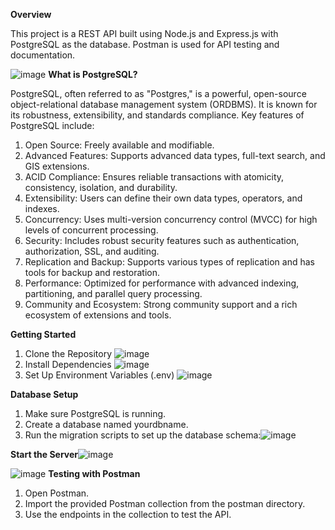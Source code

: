 **Overview**

This project is a REST API built using Node.js and Express.js with PostgreSQL as the database. Postman is used for API testing and documentation.


![image](https://github.com/ranisedangbekerja/RestAPI-NodeJS-PostgreSQL-Database-GRB/assets/149246854/798b33c6-23bf-42aa-a65a-be1e09492465)
**What is PostgreSQL?**

PostgreSQL, often referred to as "Postgres," is a powerful, open-source object-relational database management system (ORDBMS). It is known for its robustness, extensibility, and standards compliance. Key features of PostgreSQL include:

1) Open Source: Freely available and modifiable.
2) Advanced Features: Supports advanced data types, full-text search, and GIS extensions.
3) ACID Compliance: Ensures reliable transactions with atomicity, consistency, isolation, and durability.
4) Extensibility: Users can define their own data types, operators, and indexes.
5) Concurrency: Uses multi-version concurrency control (MVCC) for high levels of concurrent processing.
6) Security: Includes robust security features such as authentication, authorization, SSL, and auditing.
7) Replication and Backup: Supports various types of replication and has tools for backup and restoration.
8) Performance: Optimized for performance with advanced indexing, partitioning, and parallel query processing.
9) Community and Ecosystem: Strong community support and a rich ecosystem of extensions and tools.

**Getting Started**

1) Clone the Repository ![image](https://github.com/ranisedangbekerja/RestAPI-NodeJS-PostgreSQL-Database-GRB/assets/149246854/74c45b7e-73a3-481b-8811-0dfefc13bdc7)
2) Install Dependencies ![image](https://github.com/ranisedangbekerja/RestAPI-NodeJS-PostgreSQL-Database-GRB/assets/149246854/b0016a49-ece5-494e-b739-3730c0a827c9)
3) Set Up Environment Variables (.env) ![image](https://github.com/ranisedangbekerja/RestAPI-NodeJS-PostgreSQL-Database-GRB/assets/149246854/1c943da9-bd78-476c-9262-646045d99bcd)

**Database Setup**

1) Make sure PostgreSQL is running.
2) Create a database named yourdbname.
3) Run the migration scripts to set up the database schema:![image](https://github.com/ranisedangbekerja/RestAPI-NodeJS-PostgreSQL-Database-GRB/assets/149246854/73dc3086-680d-4fa8-b449-923e097b5645)

**Start the Server**![image](https://github.com/ranisedangbekerja/RestAPI-NodeJS-PostgreSQL-Database-GRB/assets/149246854/2f221006-81c9-4d1c-9cb1-ac9be2a41b5c)

![image](https://github.com/ranisedangbekerja/RestAPI-NodeJS-PostgreSQL-Database-GRB/assets/149246854/7e7f31a4-587b-4379-89ee-9ff8774c4126)
**Testing with Postman**

1) Open Postman.
2) Import the provided Postman collection from the postman directory.
3) Use the endpoints in the collection to test the API.



